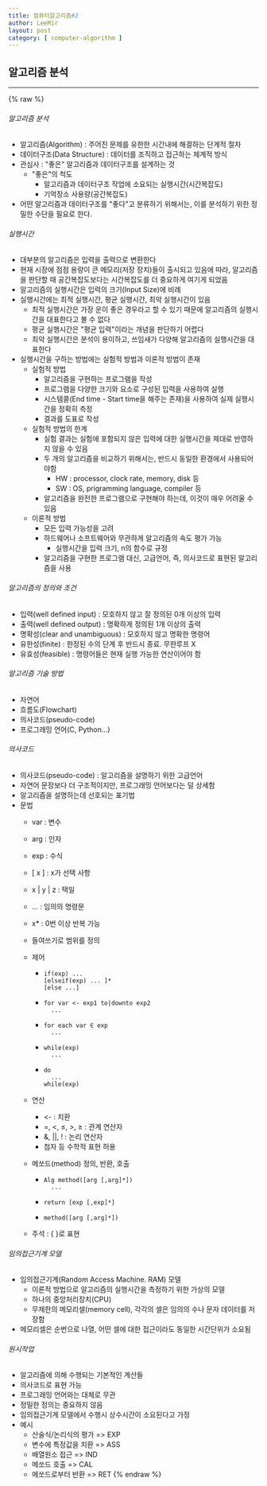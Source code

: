 ```yaml
---
title: 컴퓨터알고리즘#2
author: LeeMir
layout: post
category: [ computer-algorithm ]
---
```


## 알고리즘 분석

- - -
{% raw %}
###### 알고리즘 분석

- 알고리즘(Algorithm) : 주어진 문제를 유한한 시간내에 해결하는 단계적 절차
- 데이터구조(Data Structure) : 데이터를 조직하고 접근하는 체계적 방식
- 관심사 : "좋은" 알고리즘과 데이터구조를 설계하는 것
  - "좋은"의 척도
    - 알고리즘과 데이터구조 작업에 소요되는 실행시간(시간복잡도)
    - 기억장소 사용량(공간복잡도)
- 어떤 알고리즘과 데이터구조를 "좋다"고 분류하기 위해서는, 이를 분석하기 위한 정밀한 수단을 필요로 한다.



###### 실행시간

- 대부분의 알고리즘은 입력을 출력으로 변환한다
- 현재 시장에 점점 용량이 큰 메모리(저장 장치)들이 출시되고 있음에 따라, 알고리즘을 판단할 때 공간복잡도보다는 시간복잡도를 더 중요하게 여기게 되었음
- 알고리즘의 실행시간은 입력의 크기(Input Size)에 비례
- 실행시간에는 최적 실행시간, 평균 실행시간, 최악 실행시간이 있음
  - 최적 실행시간은 가장 운이 좋은 경우라고 할 수 있기 때문에 알고리즘의 실행시간을 대표한다고 볼 수 없다
  - 평균 실행시간은 "평균 입력"이라는 개념을 판단하기 어렵다
  - 최악 실행시간은 분석이 용이하고, 쓰임새가 다양해 알고리즘의 실행시간을 대표한다
- 실행시간을 구하는 방법에는 실험적 방법과 이론적 방법이 존재
  - 실험적 방법
    - 알고리즘을 구현하는 프로그램을 작성
    - 프로그램을 다양한 크기와 요소로 구성된 입력을 사용하여 실행
    - 시스템콜(End time - Start time을 해주는 존재)을 사용하여 실제 실행시간을 정확히 측정
    - 결과를 도표로 작성
  - 실험적 방법의 한계
    - 실험 결과는 실험에 포함되지 않은 입력에 대한 실행시간을 제대로 반영하지 않을 수 있음
    - 두 개의 알고리즘을 비교하기 위해서는, 반드시 동일한 환경에서 사용되어야함
      - HW : processor, clock rate, memory, disk 등
      - SW : OS, prigramming language, compiler 등
    - 알고리즘을 완전한 프로그램으로 구현해야 하는데, 이것이 매우 어려울 수 있음
  - 이론적 방법
    - 모든 입력 가능성을 고려
    - 하드웨어나 소프트웨어와 무관하게 알고리즘의 속도 평가 가능
      - 실행시간을 입력 크기, n의 함수로 규정
    - 알고리즘을 구현한 프로그램 대신, 고급언어, 즉, 의사코드로 표현된 알고리즘을 사용



###### 알고리즘의 정의와 조건

- 입력(well defined input) : 모호하지 않고 잘 정의된 0개 이상의 입력
- 출력(well defined output) : 명확하게 정의된 1개 이상의 출력
- 명확성(clear and unambiguous) : 모호하지 않고 명확한 명령어
- 유한성(finite) : 한정된 수의 단계 후 반드시 종료. 무한루프 X
- 유효성(feasible) : 명령어들은 현재 실행 가능한 연산이어야 함



###### 알고리즘 기술 방법

- 자연어
- 흐름도(Flowchart)
- 의사코드(pseudo-code)
- 프로그래밍 언어(C, Python...)



###### 의사코드

- 의사코드(pseudo-code) : 알고리즘을 설명하기 위한 고급언어
- 자연어 문장보다 더 구조적이지만, 프로그래밍 언어보다는 덜 상세함
- 알고리즘을 설명하는데 선호되는 표기법
- 문법
  - var : 변수
  - arg : 인자
  - exp : 수식
  - [ x ] : x가 선택 사항
  - x | y | z : 택일
  - ... : 임의의 명령문
  - x* : 0번 이상 반복 가능
  - 들여쓰기로 범위를 정의
  - 제어

    - ```pseudocode
      if(exp) ...
      [elseif(exp) ... ]*
      [else ...]
      ```

    - ```pseudocode
      for var <- exp1 to|downto exp2
      	...
      ```

    - ```pseudocode
      for each var ∈ exp
      	...
      ```

    - ```pseudocode
      while(exp)
      	...
      ```

    - ```pseudocode
      do
      	...
      while(exp)
      ```

  - 연산

    - <-  : 치환
    - =, <, ≤, >, ≥ : 관계 연산자
    - &, ||, ! : 논리 연산자
    - 첨자 등 수학적 표현 허용

  - 메쏘드(method) 정의, 반환, 호출

    - ```pseudocode
      Alg method([arg [,arg]*])
      	...
      ```

    - ```pseudocode
      return [exp [,exp]*]
      ```

    - ```pseudocode
      method([arg [,arg]*])
      ```

  - 주석 : { }로 표현



###### 임의접근기계 모델

- 임의접근기계(Random Access Machine. RAM) 모델
  - 이론적 방법으로 알고리즘의 실행시간을 측정하기 위한 가상의 모델
  - 하나의 중앙처리장치(CPU)
  - 무제한의 메모리셀(memory cell), 각각의 셀은 임의의 수나 문자 데이터를 저장함
- 메모리셀은 순번으로 나열, 어떤 셀에 대한 접근이라도 동일한 시간단위가 소요됨



###### 원시작업

- 알고리즘에 의해 수행되는 기본적인 계산들
- 의사코드로 표현 가능
- 프로그래밍 언어와는 대체로 무관
- 정밀한 정의는 중요하지 않음
- 임의접근기계 모델에서 수행시 상수시간이 소요된다고 가정
- 예시
  - 산술식/논리식의 평가 => EXP
  - 변수에 특정값을 치환 => ASS
  - 배열원소 접근 => IND
  - 메쏘드 호출 => CAL
  - 메쏘드로부터 반환 => RET
{% endraw %}
